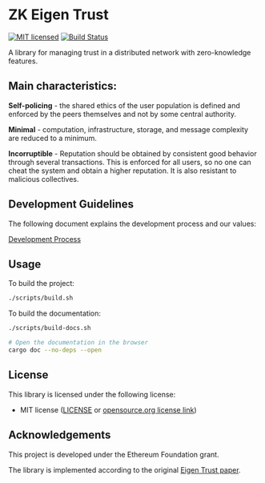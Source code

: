 # ZK Eigen Trust

[![MIT licensed][mit-badge]][mit-url]
[![Build Status][actions-badge]][actions-url]

[mit-badge]: https://img.shields.io/badge/license-MIT-blue.svg
[mit-url]: https://github.com/eigen-trust/protocol/blob/master/LICENSE
[actions-badge]: https://github.com/eigen-trust/protocol/actions/workflows/test.yml/badge.svg
[actions-url]: https://github.com/eigen-trust/protocol/actions?query=branch%3Amaster

A library for managing trust in a distributed network with zero-knowledge features.

## Main characteristics:

**Self-policing** - the shared ethics of the user population is defined and enforced by the peers themselves and not by some central authority.

**Minimal** - computation, infrastructure, storage, and message complexity are reduced to a minimum.

**Incorruptible** - Reputation should be obtained by consistent good behavior through several transactions. This is enforced for all users, so no one can cheat the system and obtain a higher reputation. It is also resistant to malicious collectives.

## Development Guidelines

The following document explains the development process and our values:

[Development Process](https://hackmd.io/MzCV5EGyTo-aNIRUV0PnUQ)

## Usage

To build the project:

```bash
./scripts/build.sh
```

To build the documentation:

```bash
./scripts/build-docs.sh

# Open the documentation in the browser
cargo doc --no-deps --open
```

## License

This library is licensed under the following license:

- MIT license ([LICENSE](LICENSE) or [opensource.org license link](http://opensource.org/licenses/MIT))

## Acknowledgements

This project is developed under the Ethereum Foundation grant.

The library is implemented according to the original [Eigen Trust paper](http://ilpubs.stanford.edu:8090/562/1/2002-56.pdf).
